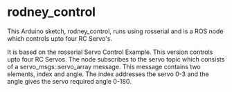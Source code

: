 # rodney_control
This Arduino sketch, rodney_control, runs using rosserial and is a ROS node which controls upto four RC Servo's.

It is based on the rosserial Servo Control Example. This version controls upto four RC Servos. The node subscribes to the servo topic which consists of a servo_msgs::servo_array message. This message contains two elements, index and angle. The index addresses the servo 0-3 and the angle gives the servo required angle 0-180.
